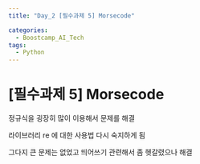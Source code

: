 ```yaml
---
title: "Day_2 [필수과제 5] Morsecode"

categories:
  - Boostcamp_AI_Tech
tags:
  - Python
---
```


# [필수과제 5] Morsecode

정규식을 굉장히 많이 이용해서 문제를 해결

라이브러리 re 에 대한 사용법 다시 숙지하게 됨

그다지 큰 문제는 없었고 띄어쓰기 관련해서 좀 헷갈렸으나 해결